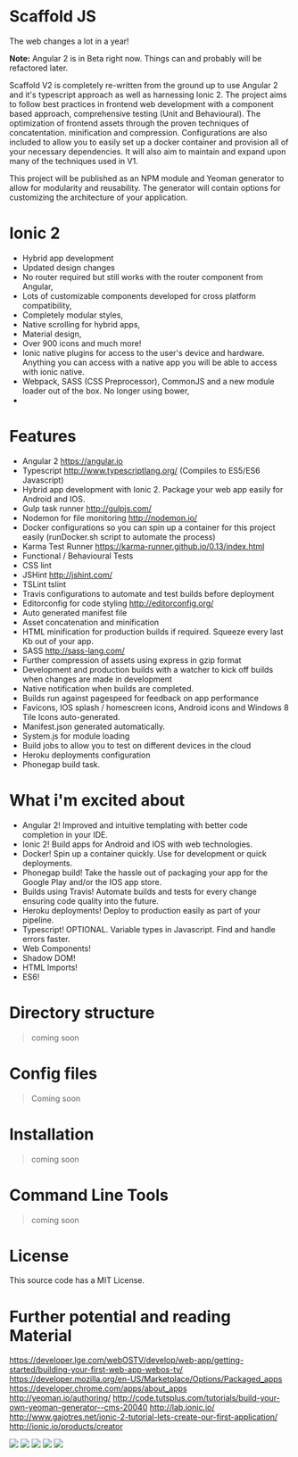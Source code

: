 # Scaffold JS

The web changes a lot in a year! 

**Note:** Angular 2 is in Beta right now. Things can and probably will be refactored later.

Scaffold V2 is completely re-written from the ground up to use Angular 2 and it's typescript approach as well as harnessing Ionic 2.
The project aims to follow best practices in frontend web development with a component based approach, comprehensive testing (Unit and Behavioural). The optimization of frontend assets through the proven techniques of concatentation. minification and compression. Configurations are also included to allow you to easily set up a docker container and provision all of your necessary dependencies. It will also aim to maintain and expand upon many of the techniques used in V1. 

This project will be published as an NPM module and Yeoman generator to allow for modularity and reusability. The generator will contain options for customizing the architecture of your application.

# Ionic 2

- Hybrid app development
- Updated design changes 
- No router required but still works with the router component from Angular, 
- Lots of customizable components developed for cross platform compatibility, 
- Completely modular styles, 
- Native scrolling for hybrid apps, 
- Material design, 
- Over 900 icons and much more! 
- Ionic native plugins for access to the user's device and hardware. Anything you can access with a native app you will be able to   access with ionic native. 
- Webpack, SASS (CSS Preprocessor), CommonJS and a new module loader out of the box. No longer using bower,
- 

# Features

- Angular 2 https://angular.io
- Typescript http://www.typescriptlang.org/ (Compiles to ES5/ES6 Javascript)
- Hybrid app development with Ionic 2. Package your web app easily for Android and IOS.
- Gulp task runner http://gulpjs.com/
- Nodemon for file monitoring http://nodemon.io/
- Docker configurations so you can spin up a container for this project easily (runDocker.sh script to automate the process)
- Karma Test Runner https://karma-runner.github.io/0.13/index.html
- Functional / Behavioural Tests
- CSS lint
- JSHint http://jshint.com/
- TSLint tslint
- Travis configurations to automate and test builds before deployment
- Editorconfig for code styling http://editorconfig.org/
- Auto generated manifest file
- Asset concatenation and minification
- HTML minification for production builds if required. Squeeze every last Kb out of your app.
- SASS http://sass-lang.com/
- Further compression of assets using express in gzip format
- Development and production builds with a watcher to kick off builds when changes are made in development
- Native notification when builds are completed.
- Builds run against pagespeed for feedback on app performance
- Favicons, IOS splash / homescreen icons, Android icons and Windows 8 Tile Icons auto-generated.
- Manifest.json generated automatically.
- System.js for module loading
- Build jobs to allow you to test on different devices in the cloud
- Heroku deployments configuration
- Phonegap build task.

# What i'm excited about
- Angular 2! Improved and intuitive templating with better code completion in your IDE.  
- Ionic 2! Build apps for Android and IOS with web technologies.
- Docker! Spin up a container quickly. Use for development or quick deployments.
- Phonegap build! Take the hassle out of packaging your app for the Google Play and/or the IOS app store.
- Builds using Travis! Automate builds and tests for every change ensuring code quality into the future.
- Heroku deployments! Deploy to production easily as part of your pipeline.
- Typescript! OPTIONAL. Variable types in Javascript. Find and handle errors faster.  
- Web Components!
- Shadow DOM!
- HTML Imports!
- ES6!

# Directory structure

> coming soon

# Config files

> Coming soon

# Installation

> coming soon

# Command Line Tools

> coming soon

# License

This source code has a MIT License.

# Further potential and reading Material
https://developer.lge.com/webOSTV/develop/web-app/getting-started/building-your-first-web-app-webos-tv/
https://developer.mozilla.org/en-US/Marketplace/Options/Packaged_apps
https://developer.chrome.com/apps/about_apps
http://yeoman.io/authoring/
http://code.tutsplus.com/tutorials/build-your-own-yeoman-generator--cms-20040
http://lab.ionic.io/
http://www.gajotres.net/ionic-2-tutorial-lets-create-our-first-application/
http://ionic.io/products/creator

![](https://8604d17a51d354cba084d27f632b78fe46e70205.googledrive.com/host/0Bws_6WaNR1DWelh6X1hLcTlBR1E/ANGULAR%202.png)
![](http://ionicframework.com/img/ionic-logo-blue.svg)
![](https://raw.githubusercontent.com/micromata/generator-bootstrap-kickstart/master/yeoman.png)
![](https://www.npmjs.com/static/images/npm-logo.svg)
![](http://www.webdesignermag.co.uk/wp-content/uploads/2014/09/Speed-up-your-workflow-with-a-Gulp-plugin.png)

